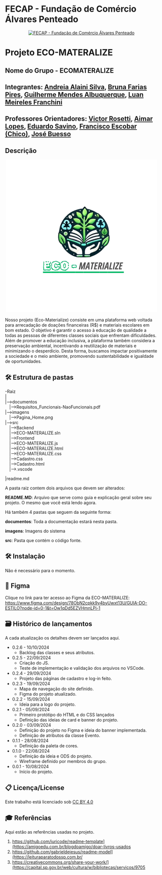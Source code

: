 # FECAP - Fundação de Comércio Álvares Penteado

<p align="center">
<a href= "https://www.fecap.br/"><img src="https://encrypted-tbn0.gstatic.com/images?q=tbn:ANd9GcRhZPrRa89Kma0ZZogxm0pi-tCn_TLKeHGVxywp-LXAFGR3B1DPouAJYHgKZGV0XTEf4AE&usqp=CAU" alt="FECAP - Fundação de Comércio Álvares Penteado" border="0"></a>
</p>

# Projeto ECO-MATERALIZE

## Nome do Grupo - ECOMATERALIZE

## Integrantes: <a href="https://www.linkedin.com/in/andreia-alaini-854a88208/">Andreia Alaini Silva</a>, <a href="https://www.linkedin.com/in/bruna-farias-727a27277/">Bruna Farias Pires</a>, <a href="https://www.linkedin.com/in/guilherme-mendes-albuquerque-6a50b330a/">Guilherme Mendes Albuquerque</a>, <a href="https://www.linkedin.com/in/luan-m-132452142/">Luan Meireles Franchini</a>

## Professores Orientadores: <a href="https://www.linkedin.com/in/victorbarq/">Victor Rosetti</a>, <a href="https://www.linkedin.com/in/aimarlopes/">Aimar Lopes</a>, <a href="https://www.linkedin.com/in/eduardo-savino-gomes-77833a10/">Eduardo Savino</a>, <a href="https://www.linkedin.com/in/francisco-escobar/">Francisco Escobar (Chico)</a>, <a href="https://www.linkedin.com/in/jbuesso/">José Buesso</a>

## Descrição

<p align="center">
<img src="IMG/Logo.png" border="0">
  
</p>
<p>
</p>

Nosso projeto (Eco-Materialize) consiste em uma plataforma web voltada para arrecadação de doações financeiras (R$) e materiais escolares em bom estado. O objetivo é garantir o acesso à educação de qualidade a todas as pessoas de diferentes classes sociais que enfrentam dificuldades. Além de promover a educação inclusiva, a plataforma também considera a preservação ambiental, incentivando a reutilização de materiais e minimizando o desperdício. Desta forma, buscamos impactar positivamente a sociedade e o meio ambiente, promovendo sustentabilidade e igualdade de oportunidades.

## 🛠 Estrutura de pastas

-Raiz<br>
|<br>
|-->documentos<br>
  &emsp;|-->Requisitos_Funcionais-NaoFuncionais.pdf<br>
|-->imagens<br>
&emsp;|-->Pagina_Home.png<br>
|-->src<br>
  &emsp;|-->Backend<br>
     &emsp;|-->ECO-MATERALIZE.sln<br>
  &emsp;|-->Frontend<br>
     &emsp;|-->ECO-MATERALIZE.js<br>
      &emsp;|-->ECO-MATERALIZE.html<br>
       &emsp;|-->ECO-MATERALIZE.css<br>
         &emsp;|-->Cadastro.css<br>
             &emsp;|-->Cadastro.html<br>
                 &emsp;|-->.vscode<br>
       
|readme.md<br>

A pasta raiz contem dois arquivos que devem ser alterados:

<b>README.MD</b>: Arquivo que serve como guia e explicação geral sobre seu projeto. O mesmo que você está lendo agora.

Há também 4 pastas que seguem da seguinte forma:

<b>documentos</b>: Toda a documentação estará nesta pasta.

<b>imagens</b>: Imagens do sistema

<b>src</b>: Pasta que contém o código fonte.

## 🛠 Instalação
Não é necessário para o momento.

## 🎨 Figma
Clique no link para ter acesso ao Figma da ECO-MATERALIZE: https://www.figma.com/design/78ObN2cpkk9v4byUwxt13U/GUIA-DO-ESTILO?node-id=0-1&t=Ow1qDd5EZVHmnLPi-1
## 🗃 Histórico de lançamentos

A cada atualização os detalhes devem ser lançados aqui.
* 0.2.6 - 10/10/2024
    * Backlog das classes e seus atributos.
* 0.2.5 - 22/09/2024
    * Criação do JS.
    * Teste de implementação e validação dos arquivos no VSCode.
* 0.2.4 - 29/09/2024
    * Projeto das páginas de cadastro e log-in feito.
* 0.2.3 - 19/09/2024
    * Mapa de navegação do site definido.
    * Figma do projeto atualizado.
* 0.2.2 - 15/09/2024
    * Ideia para a logo do projeto.
* 0.2.1 - 05/09/2024
    * Primeiro protótipo do HTML e do CSS lançados
    * Definição das ideias de card e banner do projeto.
* 0.2.0 - 03/09/2024
    * Definição do projeto no Figma e ideia do banner implementada.
    * Definição de atributos da classe Evento.
* 0.1.1 - 28/08/2024
    * Definição da paleta de cores.
* 0.1.0 - 22/08/2024
    * Definição da ideia e ODS do projeto.
    * Wireframe definido por membros do grupo.
* 0.0.1 - 10/08/2024
    * Início do projeto.

## 📋 Licença/License
<p xmlns:cc="http://creativecommons.org/ns#" >Este trabalho está licenciado sob <a href="https://creativecommons.org/licenses/by/4.0/?ref=chooser-v1" target="_blank" rel="license noopener noreferrer" style="display:inline-block;">CC BY 4.0<img style="height:22px!important;margin-left:3px;vertical-align:text-bottom;" src="https://mirrors.creativecommons.org/presskit/icons/cc.svg?ref=chooser-v1" alt=""><img style="height:22px!important;margin-left:3px;vertical-align:text-bottom;" src="https://mirrors.creativecommons.org/presskit/icons/by.svg?ref=chooser-v1" alt=""></a></p>

## 🎓 Referências

Aqui estão as referências usadas no projeto.

1. <https://github.com/iuricode/readme-template](https://amigoedu.com.br/blogdoamigo/doar-livros-usados>
2. <https://github.com/gabrieldejesus/readme-model](https://leituraparatodossp.com.br/>
3. <https://creativecommons.org/share-your-work/](https://capital.sp.gov.br/web/cultura/w/bibliotecas/servicos/9705>


